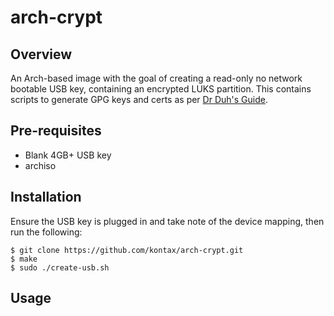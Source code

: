 # arch-crypt
## Overview
An Arch-based image with the goal of creating a read-only no network bootable
USB key, containing an encrypted LUKS partition. This contains scripts to 
generate GPG keys and certs as per [Dr Duh's Guide](https://github.com/drduh/YubiKey-Guide).

## Pre-requisites
* Blank 4GB+ USB key
* archiso

## Installation
Ensure the USB key is plugged in and take note of the device mapping, then run
the following:
```
$ git clone https://github.com/kontax/arch-crypt.git
$ make
$ sudo ./create-usb.sh
```

## Usage

